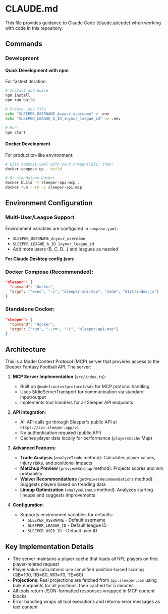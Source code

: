 # CLAUDE.md

This file provides guidance to Claude Code (claude.ai/code) when working with code in this repository.

## Commands

### Development

#### Quick Development with npm
For fastest iteration:
```bash
# Install and build
npm install
npm run build

# Create .env file
echo "SLEEPER_USERNAME_A=your_username" > .env
echo "SLEEPER_LEAGUE_A_ID_1=your_league_id" >> .env

# Run
npm start
```

#### Docker Development
For production-like environment:
```bash
# Edit compose.yaml with your credentials, then:
docker-compose up --build

# Or standalone Docker
docker build -t sleeper-api-mcp .
docker run --rm -i sleeper-api-mcp
```

## Environment Configuration

### Multi-User/League Support
Environment variables are configured in `compose.yaml`:
- `SLEEPER_USERNAME_A=your_username`
- `SLEEPER_LEAGUE_A_ID_1=your_league_id`
- Add more users (B, C, D...) and leagues as needed

**For Claude Desktop config.json:**

### Docker Compose (Recommended):
```json
"sleeper": {
  "command": "docker",
  "args": ["exec", "-i", "sleeper-api-mcp", "node", "dist/index.js"]
}
```

### Standalone Docker:
```json
"sleeper": {
  "command": "docker",
  "args": ["run", "--rm", "-i", "sleeper-api-mcp"]
}
```

## Architecture

This is a Model Context Protocol (MCP) server that provides access to the Sleeper Fantasy Football API. The server:

1. **MCP Server Implementation** (`src/index.ts`):
   - Built on `@modelcontextprotocol/sdk` for MCP protocol handling
   - Uses StdioServerTransport for communication via standard input/output
   - Implements tool handlers for all Sleeper API endpoints

2. **API Integration**:
   - All API calls go through Sleeper's public API at `https://api.sleeper.app/v1`
   - No authentication required (public API)
   - Caches player data locally for performance (`playersCache` Map)

3. **Advanced Features**:
   - **Trade Analysis** (`analyzeTrade` method): Calculates player values, injury risks, and positional impacts
   - **Matchup Preview** (`previewMatchup` method): Projects scores and win probability
   - **Waiver Recommendations** (`getWaiverRecommendations` method): Suggests players based on trending data
   - **Lineup Optimization** (`analyzeLineup` method): Analyzes starting lineups and suggests improvements

4. **Configuration**:
   - Supports environment variables for defaults:
     - `SLEEPER_USERNAME` - Default username
     - `SLEEPER_LEAGUE_ID` - Default league ID
     - `SLEEPER_USER_ID` - Default user ID

## Key Implementation Details

- The server maintains a player cache that loads all NFL players on first player-related request
- Player value calculations use simplified position-based scoring (QB=100, RB=80, WR=70, TE=60)
- **Projections**: Real projections are fetched from `api.sleeper.com` using bulk endpoints for all positions, then cached for 5 minutes.
- All tools return JSON-formatted responses wrapped in MCP content blocks
- Error handling wraps all tool executions and returns error messages as text content